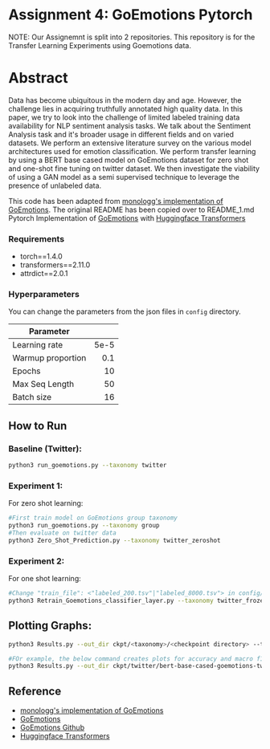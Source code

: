 # Assignment 4: GoEmotions Pytorch

NOTE: Our Assignemnt is split into 2 repositories. This repository is for the Transfer Learning Experiments using Goemotions data.

# Abstract

Data has become ubiquitous in the modern day and age. However, the challenge lies in acquiring truthfully annotated high quality data. In this paper, we try to look into the challenge of limited labeled training data availability for NLP sentiment analysis tasks. We talk about the Sentiment Analysis task and it's broader usage in different fields and on varied datasets. We perform an extensive literature survey on the various model architectures used for emotion classification. We perform transfer learning by using a BERT base cased model on GoEmotions dataset for zero shot and one-shot fine tuning on twitter dataset. We then investigate the viability of using a GAN model as a semi supervised technique to leverage the presence of unlabeled data.

This code has been adapted from [monologg's implementation of GoEmotions](https://github.com/monologg/GoEmotions-pytorch). The original README has been copied over to README_1.md
Pytorch Implementation of [GoEmotions](https://github.com/google-research/google-research/tree/master/goemotions) with [Huggingface Transformers](https://github.com/huggingface/transformers)


### Requirements

- torch==1.4.0
- transformers==2.11.0
- attrdict==2.0.1

### Hyperparameters

You can change the parameters from the json files in `config` directory.

| Parameter         |      |
| ----------------- | ---: |
| Learning rate     | 5e-5 |
| Warmup proportion |  0.1 |
| Epochs            |   10 |
| Max Seq Length    |   50 |
| Batch size        |   16 |

## How to Run

### Baseline (Twitter):
```bash
python3 run_goemotions.py --taxonomy twitter
```

### Experiment 1:
For zero shot learning:

```bash
#First train model on GoEmotions group taxonomy
python3 run_goemotions.py --taxonomy group
#Then evaluate on twitter data
python3 Zero_Shot_Prediction.py --taxonomy twitter_zeroshot
```

### Experiment 2:
For one shot learning:

```bash
#Change "train_file": <"labeled_200.tsv"|"labeled_8000.tsv"> in config/twitter_frozenberg.json to allow training with 200 vs 8000 examples respectively
python3 Retrain_Goemotions_classifier_layer.py --taxonomy twitter_frozenbert 
```

## Plotting Graphs:
```bash
python3 Results.py --out_dir ckpt/<taxonomy>/<checkpoint directory> --taxonomy <name_of_plots>

#FOr example, the below command creates plots for accuracy and macro f1 score using the runs saved in the checkpoint directory 'ckpt/twitter/bert-base-cased-goemotions-twitter'. The name of the plots will start with 'twitter_unfrozen'. --taxonomy option in this command is just lazy naming and does not refer to the taxonomy used to generate the checkpoint results!
python3 Results.py --out_dir ckpt/twitter/bert-base-cased-goemotions-twitter --taxonomy twitter_unfrozen
```

## Reference
- [monologg's implementation of GoEmotions](https://github.com/monologg/GoEmotions-pytorch)
- [GoEmotions](https://github.com/google-research/google-research/tree/master/goemotions)
- [GoEmotions Github](https://github.com/google-research/google-research/tree/master/goemotions)
- [Huggingface Transformers](https://github.com/huggingface/transformers)
